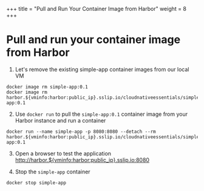 +++
title = "Pull and Run Your Container Image from Harbor"
weight = 8
+++

# Pull and run your container image from Harbor

1. Let's remove the existing simple-app container images from our local VM
```ctr:harbor
docker image rm simple-app:0.1
docker image rm harbor.${vminfo:harbor:public_ip}.sslip.io/cloudnativeessentials/simple-app:0.1
```
2. Use `docker run` to pull the `simple-app:0.1` container image from your Harbor instance and run a container

```ctr:harbor
docker run --name simple-app -p 8080:8080 --detach --rm harbor.${vminfo:harbor:public_ip}.sslip.io/cloudnativeessentials/simple-app:0.1
```

3. Open a browser to test the application <a href="http://harbor.${vminfo:harbor:public_ip}.sslip.io:8080" target="_blank">http://harbor.${vminfo:harbor:public_ip}.sslip.io:8080</a>

4. Stop the `simple-app` container
```ctr:harbor
docker stop simple-app
```

